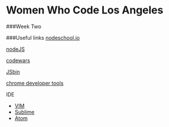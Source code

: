Women Who Code Los Angeles
=====

###Week Two


###Useful links
[nodeschool.io](http://nodeschool.io/)

[nodeJS](http://nodejs.org/)

[codewars](http://www.codewars.com/?language=javascript)

[JSbin](http://jsbin.com/)

[chrome developer tools](https://developer.chrome.com/devtools)

IDE
- [VIM](http://www.openvim.com/tutorial.html)
- [Sublime](http://www.sublimetext.com/)
- [Atom](https://github.com/atom/atom)
